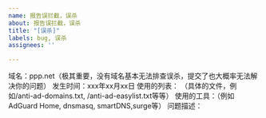 ```yaml
---
name: 报告误拦截，误杀
about: 报告误拦截，误杀
title: "[误杀]"
labels: bug, 误杀
assignees: ''

---
```


域名：ppp.net（极其重要，没有域名基本无法排查误杀，提交了也大概率无法解决你的问题）
发生时间：xxx年xx月xx日
使用的列表： （具体的文件，例如/anti-ad-domains.txt, /anti-ad-easylist.txt等等）
使用的工具：（例如AdGuard Home, dnsmasq, smartDNS,surge等）
问题描述：<!-- 有附加截图更佳-->
